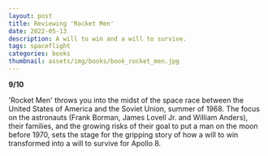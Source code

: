 ```yaml
---
layout: post
title: Reviewing 'Rocket Men'
date: 2022-05-13
description: A will to win and a will to survive.
tags: spaceflight
categories: books
thumbnail: assets/img/books/book_rocket_men.jpg
---
```


<b>9/10</b>

'Rocket Men' throws you into the midst of the space race between the United States of America and the Soviet Union, summer of 1968. The focus on the astronauts (Frank Borman, James Lovell Jr. and William Anders), their families, and the growing risks of their goal to put a man on the moon before 1970, sets the stage for the gripping story of how a will to win transformed into a will to survive for Apollo 8.
